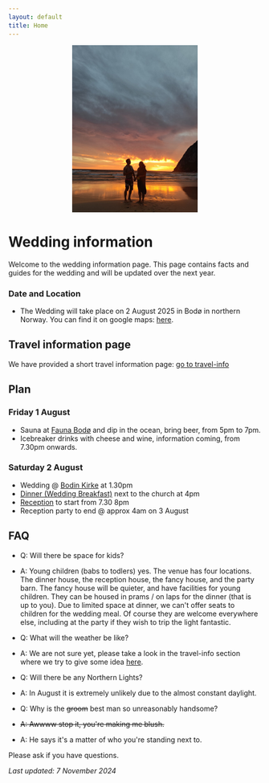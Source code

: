 ```yaml
---
layout: default
title: Home
---
```


<div style="text-align: center;">
  <img src="img/3c6b3e96-adc5-4264-baa0-c18d0e2f9efb.jpeg" alt="Maria & Chris" width="250px">
</div>



# **Wedding information**
Welcome to the wedding information page. This page contains facts and guides for the wedding and will be updated over the next year. 

### **Date and Location**
- The Wedding will take place on 2 August 2025 in Bodø in northern Norway. You can find it on google maps: <a href="https://maps.app.goo.gl/g4zBsFW85n4vBDAp6"> here</a>.

## **Travel information page**
We have provided a short travel information page: [go to travel-info](/travel-info)

## **Plan**

### **Friday 1 August**
- Sauna at [Fauna Bodø](https://www.nnbadstuforening.no/fauna-sauna) and dip in the ocean, bring beer, from 5pm to 7pm.
- Icebreaker drinks with cheese and wine, information coming, from 7.30pm onwards.

### **Saturday 2 August**
- Wedding @ [Bodin Kirke](the-day/index.md) at 1.30pm
- [Dinner (Wedding Breakfast)](the-dinner/index.md) next to the church at 4pm
- [Reception](the-day/index.md#reception) to start from 7.30 8pm
- Reception party to end @ approx 4am on 3 August

## **FAQ**
- Q: Will there be space for kids?
- A: Young children (babs to todlers) yes. The venue has four locations. The dinner house, the reception house, the fancy house, and the party barn. The fancy house will be quieter, and have facilities for young children. They can be housed in prams / on laps for the dinner (that is up to you). Due to limited space at dinner, we can't offer seats to children for the wedding meal. Of course they are welcome everywhere else, including at the party if they wish to trip the light fantastic. 

- Q: What will the weather be like?
- A: We are not sure yet, please take a look in the travel-info section where we try to give some idea [here](/wedding/).

- Q: Will there be any Northern Lights?
- A: In August it is extremely unlikely due to the almost constant daylight.

- Q: Why is the ~~groom~~ best man so unreasonably handsome?
- ~~A: Awwww stop it, you're making me blush.~~
- A: He says it's a matter of who you're standing next to.

Please ask if you have questions. 


_Last updated: 7 November 2024_
